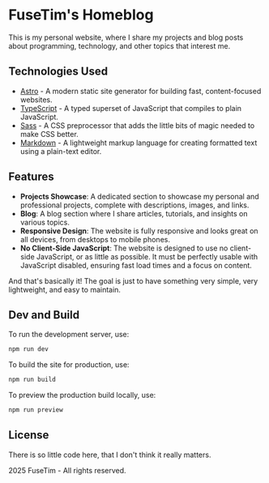# FuseTim's Homeblog

This is my personal website, where I share my projects and blog posts about programming, technology, and other topics that interest me.

## Technologies Used

- [Astro](https://astro.build/) - A modern static site generator for building fast, content-focused websites.
- [TypeScript](https://www.typescriptlang.org/) - A typed superset of JavaScript that compiles to plain JavaScript.
- [Sass](https://sass-lang.com/) - A CSS preprocessor that adds the little bits of magic needed to make CSS better.
- [Markdown](https://www.markdownguide.org/) - A lightweight markup language for creating formatted text using a plain-text editor.

## Features

- **Projects Showcase**: A dedicated section to showcase my personal and professional projects, complete with descriptions, images, and links.
- **Blog**: A blog section where I share articles, tutorials, and insights on various topics.
- **Responsive Design**: The website is fully responsive and looks great on all devices, from desktops to mobile phones.
- **No Client-Side JavaScript**: The website is designed to use no client-side JavaScript, or as little as possible. It must be perfectly usable with JavaScript disabled, ensuring fast load times and a focus on content.

And that's basically it! The goal is just to have something very simple, very lightweight, and easy to maintain.

## Dev and Build

To run the development server, use:

```bash
npm run dev
```

To build the site for production, use:

```bash
npm run build
```

To preview the production build locally, use:

```bash
npm run preview
``` 

## License

There is so little code here, that I don't think it really matters.

2025 FuseTim - All rights reserved.